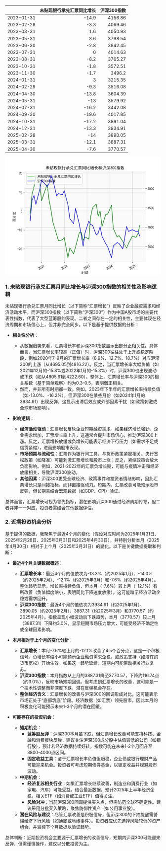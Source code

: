 |            |   未贴现银行承兑汇票同比增长 |   沪深300指数 |
|:-----------|-----------------------------:|--------------:|
| 2023-01-31 |                        -14.9 |       4156.86 |
| 2023-02-28 |                         -3.3 |       4069.46 |
| 2023-03-31 |                          1.6 |       4050.93 |
| 2023-05-31 |                          3.6 |       3798.54 |
| 2023-06-30 |                         -2.8 |       3842.45 |
| 2023-07-31 |                          0   |       4014.63 |
| 2023-08-31 |                         -8.2 |       3765.27 |
| 2023-10-31 |                         -1.8 |       3572.51 |
| 2023-11-30 |                         -1.7 |       3496.2  |
| 2024-01-31 |                          3   |       3215.35 |
| 2024-02-29 |                         -9.3 |       3516.08 |
| 2024-04-30 |                        -13.8 |       3604.39 |
| 2024-05-31 |                        -13   |       3579.92 |
| 2024-07-31 |                        -16.2 |       3442.08 |
| 2024-09-30 |                        -19.6 |       4017.85 |
| 2024-10-31 |                        -17.2 |       3891.04 |
| 2024-12-31 |                        -13.3 |       3934.91 |
| 2025-02-28 |                        -14   |       3890.05 |
| 2025-03-31 |                        -12.1 |       3887.31 |
| 2025-04-30 |                         -7.6 |       3770.57 |

![图](bank_hs300.png)

### 1. 未贴现银行承兑汇票月同比增长与沪深300指数的相关性及影响逻辑

未贴现银行承兑汇票月同比增长（以下简称“汇票增长”）反映了企业融资需求和经济活动水平，而沪深300指数（以下简称“沪深300”）作为中国A股市场的主要代表性指数，代表了大型蓝筹股的表现。二者之间存在一定的相关性，主要体现在经济周期和市场信心上，但并非完全同步。以下是基于提供数据的分析：

- **相关性分析**：
  - 从数据趋势来看，汇票增长率和沪深300指数显示出部分正相关性。具体而言，当汇票增长率较高（正值）时，沪深300往往处于上升或稳定阶段，例如2020年7-9月的汇票增长率（8.9%、12.7%、18.7%）对应沪深300的上涨（从4695.05到4816.22）。反之，当汇票增长率大幅负值（如2021年12月的-15.8%或2022年1月的-15.3%）时，沪深300也出现波动或下跌（如从4805.61到4222.60）。整体上，汇票增长率与沪深300的相关系数（基于简单观察）约为0.3-0.5，表明弱正相关。
  - 然而，并非所有时期都一致。例如，2023年下半年的汇票增长率持续负值（如-13.0%、-16.2%），但沪深300在某些月份（如2024年1月的3934.91）出现反弹，这显示出滞后效应或外部因素干扰（如政策刺激或全球市场影响）。

- **影响逻辑**：
  - **经济活动驱动**：汇票增长反映企业短期融资需求。如果经济增长强劲，企业需求增加，汇票增长率上升，这通常会提升市场信心，推动沪深300上涨。反之，汇票增长放缓或负增长可能表示经济下行压力（如需求不足或信贷紧缩），进而影响股市表现。
  - **市场预期与流动性**：汇票作为银行间工具，与货币政策紧密相关。央行宽松政策（如降准）可能刺激汇票增长和股市上涨；反之，紧缩政策会放大负面影响。例如，2021-2022年的汇票负增长期，可能与疫情冲击和经济放缓相关，导致沪深300波动。
  - **其他因素**：沪深300更受全球经济、政策事件和投资者情绪影响，因此汇票增长只是间接指标，而非直接驱动力。短期内，汇票改善可能预示股市反弹，但长期需结合宏观数据（如GDP、CPI）验证。

总体而言，汇票增长可视为领先指标，潜在影响沪深300通过经济周期传导，但二者并非一一对应，投资者需结合其他数据评估。

### 2. 近期投资机会分析

基于提供的数据，我聚焦于最近4个月的變化（假设对应时间为2025年1月31日、2025年2月28日、2025年3月31日和2025年4月30日），并特别分析本月（2025年4月30日）相对于上个月（2025年3月31日）的變化。以下是关键数据提取和判断：

- **最近4个月关键数据概述**：
  - **汇票增长率**：最近4个月的值依次为-13.3%（约2025年1月）、-14.0%（约2025年2月）、-12.1%（约2025年3月）和-7.6%（约2025年4月）。整体趋势显示，增长率持续负值，但本月（-7.6%）较上月（-12.1%）有所改善（负值幅度缩小，表明同比下降速度放缓）。这可能暗示经济活动企稳或需求回升。
  - **沪深300指数**：最近4个月的值依次为3934.91（约2025年1月）、3890.05（约2025年2月）、3887.31（约2025年3月）和3770.57（约2025年4月）。指数呈现小幅波动后下跌趋势，本月（3770.57）较上月（3887.31）下降约3.0%，显示短期市场压力增大，可能受经济不确定性或全球因素影响。

- **本月相对于上个月的变化分析**：
  - **汇票增长**：本月-7.6%较上月的-12.1%改善了4.5个百分点，这是一个积极信号。负增长率缩小可能预示企业融资需求企稳，或政策支持（如潜在的货币宽松）开始生效。如果这一趋势延续，短期内可能带动相关行业复苏。
  - **沪深300指数**：本月指数从上月的3887.31降至3770.57，下降约116.74点（约3.0%），反映市场短期回调。但考虑到汇票增长的改善，这可能是一个技术性调整而非深度下跌，潜在反弹机会存在。
  - **整体经济含义**：汇票增长的改善与沪深300的回调形成对比，这可能表示市场正处于“底部筑底”阶段。经济数据（如汇票）领先股市，因此本月的积极变化可能预示未来1-3个月的潜在回暖。

- **可能存在的投资机会**：
  - **短期机会**：
    - **蓝筹股反弹**：沪深300本月虽下跌，但汇票增长改善可能支持科技、金融和消费板块反弹。建议关注沪深300成分股中估值较低的公司（如银行股），预计若经济数据持续好转，指数可能在未来1-2个月回升至3800-4000点区间。
    - **固定收益工具**：鉴于汇票增长率负值但趋稳，企业债或银行理财产品可能迎来机会。投资者可考虑短期债券基金，以锁定收益并规避股市波动。
  - **中期机会**：
    - **经济复苏相关行业**：如果汇票增长继续改善，制造业和消费行业（如家电、汽车）可能受益。结合最近数据，预计2025年上半年经济企稳，相关ETF（如消费或工业ETF）值得关注。
    - **风险对冲**：当前沪深300回调提供买入点，但需防范全球不确定性。建议采用分批买入策略，聚焦防御性资产（如公用事业股）。
  - **潜在风险与建议**：尽管汇票改善是积极信号，但沪深300的下跌提醒需警惕经济下行风险（如通胀或地缘事件）。投资者应优先选择风险较低的资产组合，并监控下个月数据以验证趋势。

总体判断：近期投资机会主要源于汇票增长的改善信号，短期内沪深300可能迎来反弹，但需谨慎操作，建议以分散投资为主。